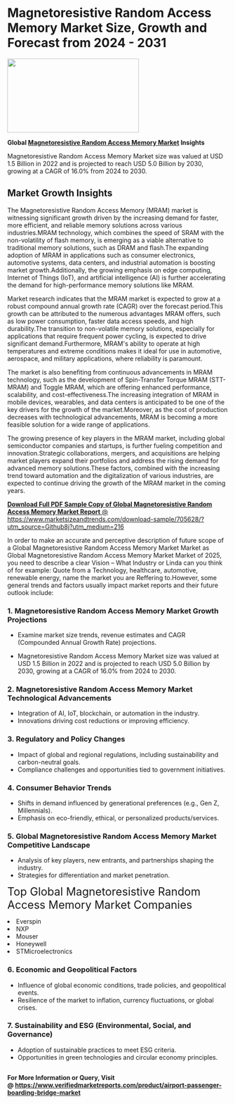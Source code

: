 <H1>Magnetoresistive Random Access Memory Market Size, Growth and Forecast from 2024 - 2031</H1><img class="aligncenter size-medium wp-image-584254" src="https://thirdeyenews.in/wp-content/uploads/2024/09/Global-Market-Research-300x168.jpeg" alt="" width="300" height="168" /><p><strong>Global&nbsp;<a href="https://www.marketsizeandtrends.com/download-sample/705628/?utm_source=Github8j?utm_medium=216">Magnetoresistive Random Access Memory Market</a> Insights</strong></p><p>Magnetoresistive Random Access Memory Market size was valued at USD 1.5 Billion in 2022 and is projected to reach USD 5.0 Billion by 2030, growing at a CAGR of 16.0% from 2024 to 2030.</p><p><h2>Market Growth Insights</h2> <p>The Magnetoresistive Random Access Memory (MRAM) market is witnessing significant growth driven by the increasing demand for faster, more efficient, and reliable memory solutions across various industries.MRAM technology, which combines the speed of SRAM with the non-volatility of flash memory, is emerging as a viable alternative to traditional memory solutions, such as DRAM and flash.The expanding adoption of MRAM in applications such as consumer electronics, automotive systems, data centers, and industrial automation is boosting market growth.Additionally, the growing emphasis on edge computing, Internet of Things (IoT), and artificial intelligence (AI) is further accelerating the demand for high-performance memory solutions like MRAM.</p> <p><a href="#"></a></p> <p>Market research indicates that the MRAM market is expected to grow at a robust compound annual growth rate (CAGR) over the forecast period.This growth can be attributed to the numerous advantages MRAM offers, such as low power consumption, faster data access speeds, and high durability.The transition to non-volatile memory solutions, especially for applications that require frequent power cycling, is expected to drive significant demand.Furthermore, MRAM's ability to operate at high temperatures and extreme conditions makes it ideal for use in automotive, aerospace, and military applications, where reliability is paramount.</p> <p>The market is also benefiting from continuous advancements in MRAM technology, such as the development of Spin-Transfer Torque MRAM (STT-MRAM) and Toggle MRAM, which are offering enhanced performance, scalability, and cost-effectiveness.The increasing integration of MRAM in mobile devices, wearables, and data centers is anticipated to be one of the key drivers for the growth of the market.Moreover, as the cost of production decreases with technological advancements, MRAM is becoming a more feasible solution for a wide range of applications.</p> <p>The growing presence of key players in the MRAM market, including global semiconductor companies and startups, is further fueling competition and innovation.Strategic collaborations, mergers, and acquisitions are helping market players expand their portfolios and address the rising demand for advanced memory solutions.These factors, combined with the increasing trend toward automation and the digitalization of various industries, are expected to continue driving the growth of the MRAM market in the coming years.</p> <p><a href="#"></p><p><span class=""><strong>Download Full PDF Sample Copy of Global Magnetoresistive Random Access Memory Market Report</strong> @ <a href="https://www.marketsizeandtrends.com/download-sample/705628/?utm_source=Github8j?utm_medium=216" target="_blank">https://www.marketsizeandtrends.com/download-sample/705628/?utm_source=Github8j?utm_medium=216</a></span></p><p>In order to make an accurate and perceptive description of future scope of a Global&nbsp;Magnetoresistive Random Access Memory Market Market as Global&nbsp;Magnetoresistive Random Access Memory Market Market of 2025, you need to describe a clear Vision &ndash; What Industry or Linda can you think of for example: Quote from a Technology, healthcare, automotive, renewable energy, name the market you are Reffering to.However, some general trends and factors usually impact market reports and their future outlook include:</p><h3>1.&nbsp;<strong>Magnetoresistive Random Access Memory Market Growth Projections</strong></h3><ul><li>Examine market size trends, revenue estimates and CAGR (Compounded Annual Growth Rate) projections.</li><li><p>Magnetoresistive Random Access Memory Market size was valued at USD 1.5 Billion in 2022 and is projected to reach USD 5.0 Billion by 2030, growing at a CAGR of 16.0% from 2024 to 2030.</p></li></ul><h3>2.&nbsp;<strong>Magnetoresistive Random Access Memory Market Technological Advancements</strong></h3><ul><li>Integration of AI, IoT, blockchain, or automation in the industry.</li><li>Innovations driving cost reductions or improving efficiency.</li></ul><h3>3.&nbsp;<strong>Regulatory and Policy Changes</strong></h3><ul><li>Impact of global and regional regulations, including sustainability and carbon-neutral goals.</li><li>Compliance challenges and opportunities tied to government initiatives.</li></ul><h3>4.&nbsp;<strong>Consumer Behavior Trends</strong></h3><ul><li>Shifts in demand influenced by generational preferences (e.g., Gen Z, Millennials).</li><li>Emphasis on eco-friendly, ethical, or personalized products/services.</li></ul><h3>5.&nbsp;<strong>Global Magnetoresistive Random Access Memory Market Competitive Landscape</strong></h3><ul><li>Analysis of key players, new entrants, and partnerships shaping the industry.</li><li>Strategies for differentiation and market penetration.</li></ul><p data-pm-slice="1 1 []"><span style="color: inherit; font-family: inherit; font-size: 25px;">Top Global Magnetoresistive Random Access Memory Market Companies</span></p><div class="" data-test-id=""><p><li>Everspin</li><li> NXP</li><li> Mouser</li><li> Honeywell</li><li> STMicroelectronics</li></p></div><h3>6.&nbsp;<strong>Economic and Geopolitical Factors</strong></h3><ul><li>Influence of global economic conditions, trade policies, and geopolitical events.</li><li>Resilience of the market to inflation, currency fluctuations, or global crises.</li></ul><h3>7.&nbsp;<strong>Sustainability and ESG (Environmental, Social, and Governance)</strong></h3><ul><li>Adoption of sustainable practices to meet ESG criteria.</li><li>Opportunities in green technologies and circular economy principles.</li></ul><h2><strong style="font-size: 14px;">For More Information or Query, Visit @&nbsp;</strong><a style="background-color: #ffffff; font-size: 14px;" href="https://www.marketsizeandtrends.com/report/magnetoresistive-random-access-memory-market/" target="_blank">https://www.verifiedmarketreports.com/product/airport-passenger-boarding-bridge-market</a></h2>